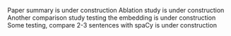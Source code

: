Paper summary is under construction
Ablation study is under construction
Another comparison study testing the embedding is under construction
Some testing, compare 2-3 sentences with spaCy is under construction
